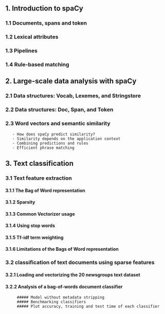 ## 1. Introduction to spaCy
   ### 1.1 Documents, spans and token
   ### 1.2 Lexical attributes
   ### 1.3 Pipelines
   ### 1.4 Rule-based matching
## 2. Large-scale data analysis with spaCy
   ### 2.1 Data structures: Vocab, Lexemes, and Stringstore
   ### 2.2 Data structures: Doc, Span, and Token
   ### 2.3 Word vectors and semantic similarity
       - How does spaCy predict similarity?
       - Similarity depends on the application context
       - Combining predictions and rules
       - Efficient phrase matching
## 3. Text classification
   ### 3.1 Text feature extraction
   #### 3.1.1 The Bag of Word representation
   #### 3.1.2 Sparsity
   #### 3.1.3 Common Vectorizer usage
   #### 3.1.4 Using stop words
   #### 3.1.5 Tf-idf term weighting
   #### 3.1.6 Limitations of the Bags of Word representation

   ### 3.2 classification of text documents using sparse features
   #### 3.2.1 Loading and vectorizing the 20 newsgroups text dataset
   #### 3.2.2 Analysis of a bag-of-words document classifier
         ##### Model without metadata stripping
         ##### Benchmarking classifiers
         ##### Plot accuracy, training and test time of each classifier
   
    

